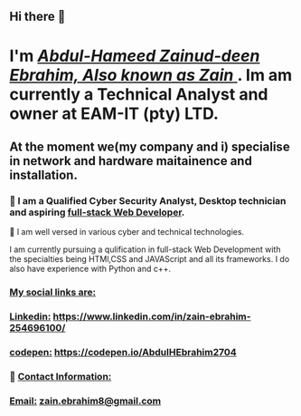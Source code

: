 ## Hi there 👋

# I'm <ins> ***Abdul-Hameed Zainud-deen Ebrahim, Also known as Zain*** </ins>. Im am currently a Technical Analyst and owner at EAM-IT (pty) LTD.
## At the moment we(my company and i) specialise in network and hardware maitainence and installation.

### 🔭 I am a Qualified Cyber Security Analyst, Desktop technician and aspiring <ins>full-stack Web Developer</ins>.
 👯 I am well versed in various cyber and technical technologies. 


I am currently pursuing a qulification in full-stack Web Development with the specialties being HTMl,CSS and JAVAScript and all its frameworks. I do also have experience with Python and c++.
### <ins>My social links are:</ins>
### <ins>Linkedin:</ins> https://www.linkedin.com/in/zain-ebrahim-254696100/
### <ins>codepen:</ins> https://codepen.io/AbdulHEbrahim2704

### 💬 <ins>Contact Information:</ins>
### <ins>Email:</ins> zain.ebrahim8@gmail.com

<!--
**AbdulH0423/AbdulH0423** is a ✨ _special_ ✨ repository because its `README.md` (this file) appears on your GitHub profile.

Here are some ideas to get you started:

- 🔭 I’m currently working on ...
- 🌱 I’m currently learning ...
- 👯 I’m looking to collaborate on ...
- 🤔 I’m looking for help with ...
- 💬 Ask me about ...
- 📫 How to reach me: ...
- 😄 Pronouns: ...
- ⚡ Fun fact: ...
-->
